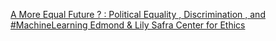 [A More Equal Future ? : Political Equality , Discrimination , and #MachineLearning   Edmond & Lily Safra Center for Ethics](https://qi.tc/qi/114669)